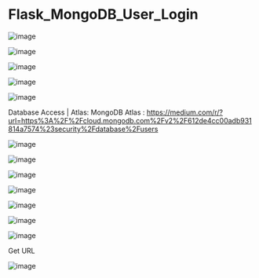 # Flask_MongoDB_User_Login

![image](https://user-images.githubusercontent.com/51290447/131957314-1fdfebd5-354c-4318-a6fc-fbee91bbf049.png)

![image](https://user-images.githubusercontent.com/51290447/131957327-25e8e78e-b0bd-463f-88e7-55b8737b95aa.png)

![image](https://user-images.githubusercontent.com/51290447/131957346-8b238f3e-4a34-47a9-8a51-18ca400cc50b.png)

![image](https://user-images.githubusercontent.com/51290447/131957355-721d8e78-5072-4400-b183-4b4f3a76724d.png)

![image](https://user-images.githubusercontent.com/51290447/131957370-ccb19ed7-acd1-490b-a401-f190786661f5.png)

Database Access | Atlas: MongoDB Atlas : https://medium.com/r/?url=https%3A%2F%2Fcloud.mongodb.com%2Fv2%2F612de4cc00adb931814a7574%23security%2Fdatabase%2Fusers

![image](https://user-images.githubusercontent.com/51290447/131957384-5ea7a745-3c72-45a9-9d9f-36517b2024c8.png)

![image](https://user-images.githubusercontent.com/51290447/131957426-00eeb43e-6428-4278-b913-a7ab7721f17e.png)

![image](https://user-images.githubusercontent.com/51290447/131957435-71c90451-1e33-4a0b-8fac-b86840cce9cc.png)

![image](https://user-images.githubusercontent.com/51290447/131957454-fb1632ad-30d9-4611-9248-d111102bff41.png)

![image](https://user-images.githubusercontent.com/51290447/131957472-422389a9-acfc-4c5a-9a1b-e268f13fae38.png)

![image](https://user-images.githubusercontent.com/51290447/131957492-2bd1e94c-ef68-4fb9-a5b0-fd00a462dfa9.png)

![image](https://user-images.githubusercontent.com/51290447/131957509-1592a4f0-4240-42d4-8b89-8d184865f4f3.png)

Get URL

![image](https://user-images.githubusercontent.com/51290447/131957533-a394e54a-62f3-4958-9a09-f458f5d0d388.png)


